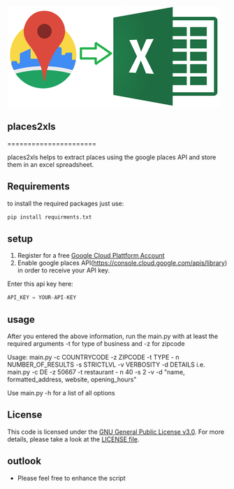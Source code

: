 ![logo](https://github.com/argv1/places2xls/blob/master/img/logo.png)

## places2xls
======================

places2xls helps to extract places using the google places API and store them in an excel spreadsheet.

## Requirements
to install the required packages just use:
```python
pip install requirments.txt
```


## setup
1. Register for a free [Google Cloud Plattform Account](https://cloud.google.com/)
2. Enable google places API(https://console.cloud.google.com/apis/library) in order to receive your API key.


Enter this api key here:
```python
API_KEY = YOUR-API-KEY
```


## usage
After you entered the above information, run the main.py with at least the required arguments -t for type of business and -z for zipcode

Usage: main.py -c COUNTRYCODE -z ZIPCODE -t TYPE - n NUMBER_OF_RESULTS -s STRICTLVL -v VERBOSITY -d DETAILS
   i.e. main.py -c DE -z 50667 -t restaurant - n 40 -s 2 -v -d "name, formatted_address, website, opening_hours"

Use main.py -h for a list of all options


## License
This code is licensed under the [GNU General Public License v3.0](https://choosealicense.com/licenses/gpl-3.0/). 
For more details, please take a look at the [LICENSE file](https://github.com/argv1/places2xls/blob/master/LICENSE).


## outlook
- Please feel free to enhance the script
